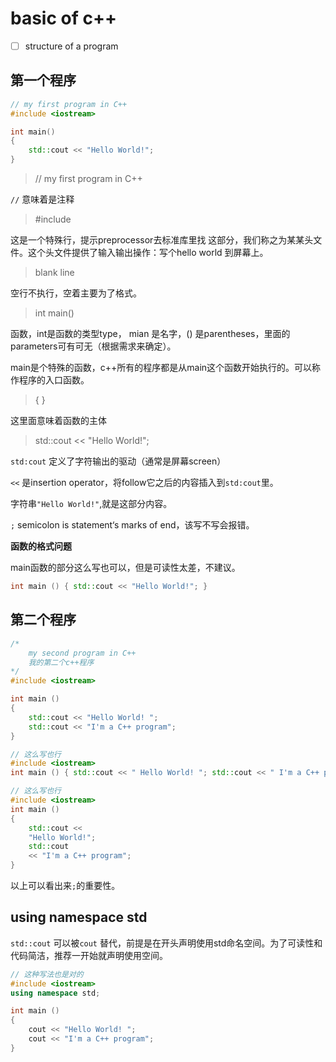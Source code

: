 # basic of c++

- [ ] structure of a program

## 第一个程序

```c++
// my first program in C++
#include <iostream>

int main()
{
    std::cout << "Hello World!";
}
```

>// my first program in C++

`//`  意味着是注释

>  #include <iostream>

这是一个特殊行，提示preprocessor去标准库里找<iostream> 这部分，我们称之为某某头文件。这个头文件提供了输入输出操作：写个hello world 到屏幕上。

> blank line

空行不执行，空着主要为了格式。

> int main()

函数，int是函数的类型type， mian 是名字，() 是parentheses，里面的parameters可有可无（根据需求来确定）。

main是个特殊的函数，c++所有的程序都是从main这个函数开始执行的。可以称作程序的入口函数。

> { }

这里面意味着函数的主体

> std::cout << "Hello World!";

`std:cout` 定义了字符输出的驱动（通常是屏幕screen）

`<<` 是insertion operator，将follow它之后的内容插入到`std:cout`里。

字符串`"Hello World!"`,就是这部分内容。

`;` semicolon is statement‘s marks of end，该写不写会报错。

**函数的格式问题**

main函数的部分这么写也可以，但是可读性太差，不建议。

```c++
int main () { std::cout << "Hello World!"; }
```

## 第二个程序

```c++
/* 
	my second program in C++
 	我的第二个c++程序
*/
#include <iostream>

int main ()
{
    std::cout << "Hello World! ";
    std::cout << "I'm a C++ program";
}

// 这么写也行
#include <iostream>
int main () { std::cout << " Hello World! "; std::cout << " I'm a C++ program "; }

// 这么写也行
#include <iostream>
int main ()
{
    std::cout <<
    "Hello World!";
    std::cout
    << "I'm a C++ program";
}

```

以上可以看出来`;`的重要性。

## using namespace std

`std::cout` 可以被`cout` 替代，前提是在开头声明使用std命名空间。为了可读性和代码简洁，推荐一开始就声明使用空间。

```c++
// 这种写法也是对的
#include <iostream>
using namespace std; 

int main ()
{
    cout << "Hello World! ";
    cout << "I'm a C++ program";
}
```

